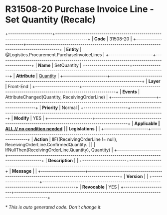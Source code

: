 ﻿---
erp.type: front-end-business-rule
erp.entity: Logistics.Procurement.PurchaseInvoiceLines
---

# R31508-20 Purchase Invoice Line - Set Quantity (Recalc)
+----------------------+----------------------------------------------------------------------------------------------+
| **Code**             | 31508-20                                                                                     |
+----------------------+----------------------------------------------------------------------------------------------+
| **Entity**           | @Logistics.Procurement.PurchaseInvoiceLines                                                  |
+----------------------+----------------------------------------------------------------------------------------------+
| **Name**             | SetQuantity                                                                                  |
+----------------------+----------------------------------------------------------------------------------------------+
| **Attribute**        | [Quantity](../entities/Logistics.Procurement.PurchaseInvoiceLines.md#quantity)               |
+----------------------+----------------------------------------------------------------------------------------------+
| **Layer**            | Front-End                                                                                    |
+----------------------+----------------------------------------------------------------------------------------------+
| **Events**           | AttributeChanged(Quantity, ReceivingOrderLine)                                               |
+----------------------+----------------------------------------------------------------------------------------------+
| **Priority**         | Normal                                                                                       |
+----------------------+----------------------------------------------------------------------------------------------+
| **Modify**           | YES                                                                                          |
+----------------------+----------------------------------------------------------------------------------------------+
| **Applicable         | [ALL // no condition needed](xref:applicable-legislations)                                   |
| Legislations**       |                                                                                              |
+----------------------+----------------------------------------------------------------------------------------------+
| **Action**           | IIF((ReceivingOrderLine != null), ReceivingOrderLine.ConfirmedQuantity.                      |
|                      | IfNullThen(ReceivingOrderLine.Quantity), Quantity)                                           |
+----------------------+----------------------------------------------------------------------------------------------+
| **Description**      |                                                                                              |
+----------------------+----------------------------------------------------------------------------------------------+
| **Message**          |                                                                                              |
+----------------------+----------------------------------------------------------------------------------------------+
| **Version**          |                                                                                              |
+----------------------+----------------------------------------------------------------------------------------------+
| **Revocable**        | YES                                                                                          |
+----------------------+----------------------------------------------------------------------------------------------+

*\* This is auto generated code. Don't change it.*
